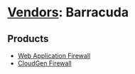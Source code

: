 # [Vendors](README.md): Barracuda

## Products

- [Web Application Firewall](../products/798f8da8-c85b-4e9a-b2f1-eae0b07532fb.md)
- [CloudGen Firewall](../products/34dd9c1e-ceec-4cba-8f5d-4776f680d785.md)
